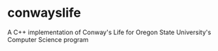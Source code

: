 conwayslife
===========

A C++ implementation of Conway's Life for Oregon State University's Computer Science program
